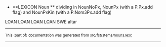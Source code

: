 

* **LEXICON Noun  ** dividing in NounNoPx, NounPx (with a P.Px.add flag)  and NounPxKin (with a P.Nom3Px.add flag)

LOAN
LOAN
LOAN
LOAN SWE altar

* * *

<small>This (part of) documentation was generated from [src/fst/stems/nouns.lexc](https://github.com/giellalt/lang-smj/blob/main/src/fst/stems/nouns.lexc)</small>

---

